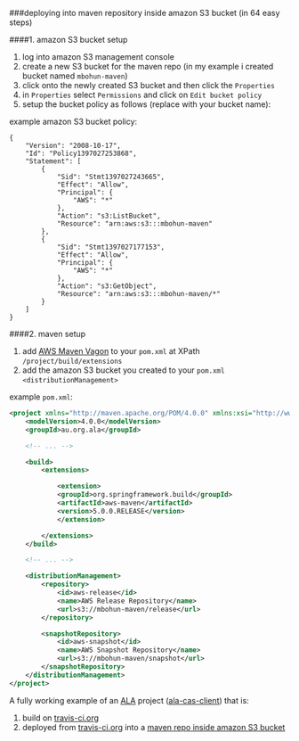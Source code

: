 ###deploying into maven repository inside amazon S3 bucket
(in 64 easy steps)

####1. amazon S3 bucket setup
1. log into amazon S3 management console
2. create a new S3 bucket for the maven repo (in my example i created bucket named `mbohun-maven`)
3. click onto the newly created S3 bucket and then click the `Properties`
4. in `Properties` select `Permissions` and click on `Edit bucket policy`
5. setup the bucket policy as follows (replace with your bucket name):

example amazon S3 bucket policy:
```
{
	"Version": "2008-10-17",
	"Id": "Policy1397027253868",
	"Statement": [
		{
			"Sid": "Stmt1397027243665",
			"Effect": "Allow",
			"Principal": {
				"AWS": "*"
			},
			"Action": "s3:ListBucket",
			"Resource": "arn:aws:s3:::mbohun-maven"
		},
		{
			"Sid": "Stmt1397027177153",
			"Effect": "Allow",
			"Principal": {
				"AWS": "*"
			},
			"Action": "s3:GetObject",
			"Resource": "arn:aws:s3:::mbohun-maven/*"
		}
	]
}
```

####2. maven setup
1. add [AWS Maven Vagon](https://github.com/spring-projects/aws-maven) to your `pom.xml` at XPath `/project/build/extensions`
2. add the amazon S3 bucket you created to your `pom.xml` `<distributionManagement>`

example `pom.xml`:

```xml
<project xmlns="http://maven.apache.org/POM/4.0.0" xmlns:xsi="http://www.w3.org/2001/XMLSchema-instance" xsi:schemaLocation="http://maven.apache.org/POM/4.0.0 http://maven.apache.org/xsd/maven-4.0.0.xsd">
    <modelVersion>4.0.0</modelVersion>
    <groupId>au.org.ala</groupId>

    <!-- ... --> 

    <build>
        <extensions>

            <extension>
	        <groupId>org.springframework.build</groupId>
	        <artifactId>aws-maven</artifactId>
	        <version>5.0.0.RELEASE</version>
            </extension>

        </extensions>
    </build>

    <!-- ... -->

    <distributionManagement>
        <repository>
	        <id>aws-release</id>
            <name>AWS Release Repository</name>
            <url>s3://mbohun-maven/release</url>
        </repository>

        <snapshotRepository>
            <id>aws-snapshot</id>
		    <name>AWS Snapshot Repository</name>
            <url>s3://mbohun-maven/snapshot</url>
        </snapshotRepository>
    </distributionManagement>
</project>
```

A fully working example of an [ALA](https://github.com/AtlasOfLivingAustralia) project ([ala-cas-client](https://github.com/mbohun/ala-cas-client)) that is:

1. build on [travis-ci.org](https://travis-ci.org/mbohun/ala-cas-client/builds/34688285)
2. deployed from [travis-ci.org](https://travis-ci.org/mbohun/ala-cas-client/builds/34688285) into a [maven repo inside amazon S3 bucket](https://mbohun-maven.s3.amazonaws.com)
